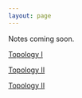 ```yaml
---
layout: page
---
```


Notes coming soon.


[Topology I](https://drive.google.com/uc?export=download&id=1MzbXmwuLwV2gbp0A9gQxiG_7Tt_31mnv/)

[Topology II](https://drive.google.com/uc?id=1Iq07PnbBOREcdomB6zi2Qnddq4t2nv9D&export=download)

[Topology II](https://drive.google.com/uc?export=download&id=1Iq07PnbBOREcdomB6zi2Qnddq4t2nv9D/)

